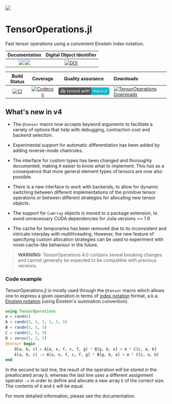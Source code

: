 <img src="https://github.com/Jutho/TensorOperations.jl/blob/master/docs/src/assets/logo.svg" width="150">

# TensorOperations.jl

Fast tensor operations using a convenient Einstein index notation.

| **Documentation** | **Digital Object Identifier** |
|:-----------------:|:-----------------------------:|
| [![][docs-stable-img]][docs-stable-url] [![][docs-dev-img]][docs-dev-url] | [![DOI][doi-img]][doi-url] |

| **Build Status** | **Coverage** | **Quality assurance** | **Downloads** |
|:----------------:|:------------:|:---------------------:|:--------------|
| [![CI][ci-img]][ci-url] | [![Codecov][codecov-img]][codecov-url] | [![Aqua QA][aqua-img]][aqua-url] | [![TensorOperations Downloads][downloads-img]][downloads-url] |


[docs-stable-img]: https://img.shields.io/badge/docs-stable-blue.svg
[docs-stable-url]: https://jutho.github.io/TensorOperations.jl/stable

[docs-dev-img]: https://img.shields.io/badge/docs-dev-blue.svg
[docs-dev-url]: https://jutho.github.io/TensorOperations.jl/latest

[doi-img]: https://zenodo.org/badge/DOI/10.5281/zenodo.3245497.svg
[doi-url]: https://doi.org/10.5281/zenodo.3245497

[ci-img]: https://github.com/Jutho/TensorOperations.jl/workflows/CI/badge.svg
[ci-url]:
  https://github.com/Jutho/TensorOperations.jl/actions?query=workflow%3ACI

[codecov-img]:
  https://codecov.io/gh/Jutho/TensorOperations.jl/branch/master/graph/badge.svg
[codecov-url]: https://codecov.io/gh/Jutho/TensorOperations.jl

[aqua-img]: https://raw.githubusercontent.com/JuliaTesting/Aqua.jl/master/badge.svg
[aqua-url]: https://github.com/JuliaTesting/Aqua.jl

[downloads-img]:
  https://shields.io/endpoint?url=https://pkgs.genieframework.com/api/v1/badge/TensorOperations
[downloads-url]: https://pkgs.genieframework.com?packages=TensorOperations

## What's new in v4

- The `@tensor` macro now accepts keyword arguments to facilitate a variety of options that help with debugging, contraction cost and backend selection.

- Experimental support for automatic differentiation has been added by adding reverse-mode chainrules.

- The interface for custom types has been changed and thoroughly documented, making it easier to know what to implement. This has as a consequence that more general element types of tensors are now also possible.

- There is a new interface to work with backends, to allow for dynamic switching between different implementations of the primitive tensor operations or between different strategies for allocating new tensor objects.

- The support for `CuArray` objects is moved to a package extension, to avoid unnecessary CUDA dependencies for Julia versions >= 1.9

- The cache for temporaries has been removed due to its inconsistent and intricate interplay with multithreading.
  However, the new feature of specifying custom allocation strategies can be used to experiment with novel cache-like behaviour in the future.

> **WARNING:** TensorOperations 4.0 contains seveal breaking changes and cannot generally be expected to be compatible with previous versions.

### Code example

TensorOperations.jl is mostly used through the `@tensor` macro which allows one
to express a given operation in terms of
[index notation](https://en.wikipedia.org/wiki/Abstract_index_notation) format,
a.k.a. [Einstein notation](https://en.wikipedia.org/wiki/Einstein_notation)
(using Einstein's summation convention).

```julia
using TensorOperations
α = randn()
A = randn(5, 5, 5, 5, 5, 5)
B = randn(5, 5, 5)
C = randn(5, 5, 5)
D = zeros(5, 5, 5)
@tensor begin
    D[a, b, c] = A[a, e, f, c, f, g] * B[g, b, e] + α * C[c, a, b]
    E[a, b, c] := A[a, e, f, c, f, g] * B[g, b, e] + α * C[c, a, b]
end
```

In the second to last line, the result of the operation will be stored in the
preallocated array `D`, whereas the last line uses a different assignment
operator `:=` in order to define and allocate a new array `E` of the correct
size. The contents of `D` and `E` will be equal.

For more detailed information, please see the documentation.
